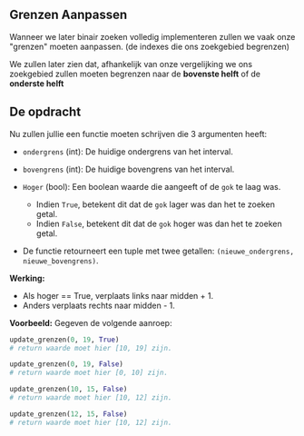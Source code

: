 ## Grenzen Aanpassen

Wanneer we later binair zoeken volledig implementeren zullen we vaak onze "grenzen" moeten aanpassen. (de indexes die ons zoekgebied begrenzen)

We zullen later zien dat, afhankelijk van onze vergelijking we ons zoekgebied zullen moeten begrenzen naar de **bovenste helft** of de **onderste helft**

## De opdracht

Nu zullen jullie een functie moeten schrijven die 3 argumenten heeft:

- `ondergrens` (int): De huidige ondergrens van het interval.
- `bovengrens` (int): De huidige bovengrens van het interval.
- `Hoger` (bool): Een boolean waarde die aangeeft of de `gok` te laag was.

  - Indien `True`, betekent dit dat de `gok` lager was dan het te zoeken getal.
  - Indien `False`, betekent dit dat de `gok` hoger was dan het te zoeken getal.

- De functie retourneert een tuple met twee getallen: `(nieuwe_ondergrens, nieuwe_bovengrens)`.

**Werking:**

- Als hoger == True, verplaats links naar midden + 1.
- Anders verplaats rechts naar midden - 1.

**Voorbeeld:**
Gegeven de volgende aanroep:

```python
update_grenzen(0, 19, True)
# return waarde moet hier [10, 19] zijn.

update_grenzen(0, 19, False)
# return waarde moet hier [0, 10] zijn.

update_grenzen(10, 15, False)
# return waarde moet hier [10, 12] zijn.

update_grenzen(12, 15, False)
# return waarde moet hier [10, 12] zijn.
```
